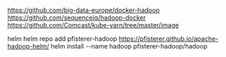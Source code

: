 https://github.com/big-data-europe/docker-hadoop
https://github.com/sequenceiq/hadoop-docker
https://github.com/Comcast/kube-yarn/tree/master/image

helm helm repo add pfisterer-hadoop https://pfisterer.github.io/apache-hadoop-helm/
helm install --name hadoop pfisterer-hadoop/hadoop
